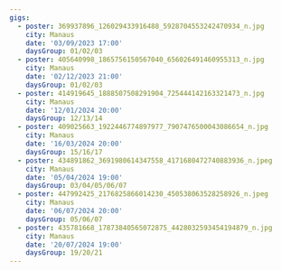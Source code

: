 ```yaml
---
gigs:
  - poster: 369937896_126029433916488_5928704553242470934_n.jpg
    city: Manaus
    date: '03/09/2023 17:00'
    daysGroup: 01/02/03
  - poster: 405640998_1865756150567040_656026491460955313_n.jpg
    city: Manaus
    date: '02/12/2023 21:00'
    daysGroup: 01/02/03
  - poster: 414919645_1888507508291904_725444142163321473_n.jpg
    city: Manaus
    date: '12/01/2024 20:00'
    daysGroup: 12/13/14
  - poster: 409025663_1922446774897977_7907476500043086654_n.jpg
    city: Manaus
    date: '16/03/2024 20:00'
    daysGroup: 15/16/17
  - poster: 434891862_3691980614347558_4171680472740883936_n.jpeg
    city: Manaus
    date: '05/04/2024 19:00'
    daysGroup: 03/04/05/06/07
  - poster: 447992425_2176825866014230_450538063528258926_n.jpeg
    city: Manaus
    date: '06/07/2024 20:00'
    daysGroup: 05/06/07
  - poster: 435781668_17873840565072875_4428032593454194879_n.jpg
    city: Manaus
    date: '20/07/2024 19:00'
    daysGroup: 19/20/21
---
```


